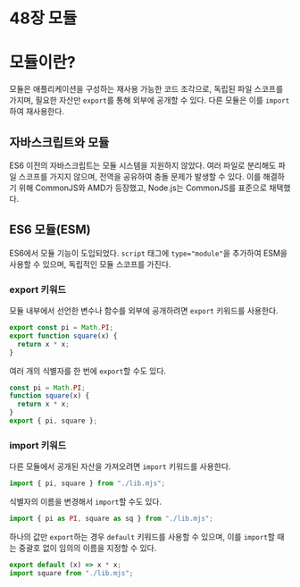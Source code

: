 # 48장 모듈

# 모듈이란?

모듈은 애플리케이션을 구성하는 재사용 가능한 코드 조각으로, 독립된 파일 스코프를 가지며, 필요한 자산만 `export`를 통해 외부에 공개할 수 있다. 다른 모듈은 이를 `import`하여 재사용한다.

## 자바스크립트와 모듈

ES6 이전의 자바스크립트는 모듈 시스템을 지원하지 않았다. 여러 파일로 분리해도 파일 스코프를 가지지 않으며, 전역을 공유하여 충돌 문제가 발생할 수 있다. 이를 해결하기 위해 CommonJS와 AMD가 등장했고, Node.js는 CommonJS를 표준으로 채택했다.

## ES6 모듈(ESM)

ES6에서 모듈 기능이 도입되었다. `script` 태그에 `type="module"`을 추가하여 ESM을 사용할 수 있으며, 독립적인 모듈 스코프를 가진다.

### export 키워드

모듈 내부에서 선언한 변수나 함수를 외부에 공개하려면 `export` 키워드를 사용한다.

```js
export const pi = Math.PI;
export function square(x) {
  return x * x;
}
```

여러 개의 식별자를 한 번에 `export`할 수도 있다.

```js
const pi = Math.PI;
function square(x) {
  return x * x;
}
export { pi, square };
```

### import 키워드

다른 모듈에서 공개된 자산을 가져오려면 `import` 키워드를 사용한다.

```js
import { pi, square } from "./lib.mjs";
```

식별자의 이름을 변경해서 `import`할 수도 있다.

```js
import { pi as PI, square as sq } from "./lib.mjs";
```

하나의 값만 `export`하는 경우 `default` 키워드를 사용할 수 있으며, 이를 `import`할 때는 중괄호 없이 임의의 이름을 지정할 수 있다.

```js
export default (x) => x * x;
import square from "./lib.mjs";
```
